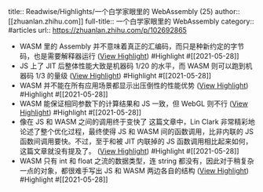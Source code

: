 title:: Readwise/Highlights/一个白学家眼里的 WebAssembly (25)
author:: [[zhuanlan.zhihu.com]]
full-title:: 一个白学家眼里的 WebAssembly
category:: #articles
url:: https://zhuanlan.zhihu.com/p/102692865

- WASM 里的 Assembly 并不意味着真正的汇编码，而只是种新约定的字节码，也是需要解释器运行 ([View Highlight](https://instapaper.com/read/1415666578/16516050)) #Highlight #[[2021-05-28]]
- JS 上了 JIT 后整体性能大致是机器码 1/20 的水平，而 WASM 则可以跑到机器码 1/3 的量级 ([View Highlight](https://instapaper.com/read/1415666578/16516051)) #Highlight #[[2021-05-28]]
- WASM 并不能在所有应用场景都显示出压倒性的性能优势 ([View Highlight](https://instapaper.com/read/1415666578/16516053)) #Highlight #[[2021-05-28]]
- WASM 能保证相同参数下的计算结果和 JS 一致，但 WebGL 则不行 ([View Highlight](https://instapaper.com/read/1415666578/16516076)) #Highlight #[[2021-05-28]]
- 像在 JS 和 WASM 之间的调用终于变快了 这篇文章中，Lin Clark 非常精彩地论述了整个优化过程，最终使得 JS 和 WASM 间的函数调用，比非内联的 JS 函数间调用要快。不过，至于和被 JIT 内联掉的 JS 函数调用相比起来如何，这篇文章就没有提及了。 ([View Highlight](https://instapaper.com/read/1415666578/16516081)) #Highlight #[[2021-05-28]]
- WASM 只有 int 和 float 之流的数据类型，连 string 都没有，因此对于稍复杂一点的对象，都很难手写出 JS 和 WASM 两边各自的结构 ([View Highlight](https://instapaper.com/read/1415666578/16516090)) #Highlight #[[2021-05-28]]